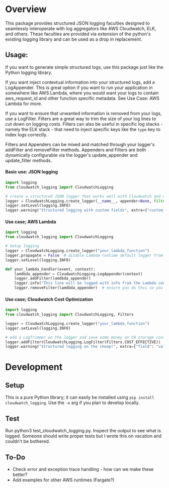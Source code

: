 # Overview

This package provides structured JSON logging faculties designed to seamlessly interoperate with log aggregators like 
AWS Cloudwatch, ELK, and others. These faculties are provided via extension of the python's existing logging library 
and can be used as a drop in replacement. 

## Usage:
If you want to generate simple structured logs, use this package just like the Python logging library. 

If you want inject contextual information into your structured logs, add a LogAppender. This is great option if you want
 to run your application in somewhere like AWS Lambda, where you would want your logs to contain aws_request_id and other
  function specific metadata. See Use Case: AWS Lambda for more.

If you want to ensure that unwanted information is removed from your logs, use a LogFilter. Filters are 
a great way to trim the size of your log lines to cut down on logging costs. Filters can also be useful in specific log 
stacks - namely the ELK stack - that need to inject specific keys like the `type` key to index logs correctly. 
 
Filters and Appenders can be mixed and matched through your logger's addFilter and removeFilter methods. 
Appenders and Filters are both dynamically configurable via the logger's update_appender and update_filter methods.

#### Basic use: JSON logging
```python
import logging
from cloudwatch_logging import CloudwatchLogging

# create a structured JSON logger that works well with Cloudwatch and others; optionally with runtime specific appenders and filters to remove unwanted fields
logger = CloudwatchLogging.create_logger(__name__, appender=None, filter=None)
logger.setLevel(logging.INFO)
logger.warning("Structured logging with custom fields", extra={"custom_field": "custom_value"})
```

#### Use case; AWS Lambda
```python
import logging
from cloudwatch_logging import CloudwatchLogging

# Setup logging
logger = CloudwatchLogging.create_logger("your_lambda_function")
logger.propagate = False  # disable Lambda runtime default logger from double logging lines sent to this logger
logger.setLevel(logging.INFO)

def your_lambda_handler(event, context):
    lamdbda_appender = CloudwatchLogging.LogAppender(context)
    logger.addFilter(lamdbda_appender)
    logger.info("This line will be logged with info from the Lambda context object!", extra={"tapped_in": True})
    logger.removeFilter(lamdbda_appender)  # ensure you do this so you don't add duplicate appenders on the same logger
```


#### Use case; Cloudwatch Cost Optimization
```python
import logging
from cloudwatch_logging import CloudwatchLogging, Filters

logger = CloudwatchLogging.create_logger("your_lambda_function")
logger.setLevel(logging.INFO)

# add a LogTrimmer on the logger and save some money on CW storage costs
logger.addFilter(CloudwatchLogging.LogFilter(Filters.COST_EFFECTIVE))
logger.warning("Structured logging on the cheap!", extra={"field": "value"})
```

# Development
## Setup 
This is a pure Python library; it can easily be installed using `pip install cloudwatch_logging`. Use the `-e` arg if you 
plan to develop locally.

## Test
Run python3 test_cloudwatch_logging.py. Inspect the output to see what is logged. Someone should write proper tests
but I wrote this on vacation and couldn't be bothered. 

## To-Do
- Check error and exception trace handling - how can we make these better? 
- Add examples for other AWS runtimes (Fargate?)